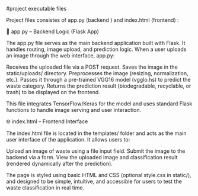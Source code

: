 #project executable files 

Project files consistes of app.py (backend ) and index.html (frontend) :

🧠 app.py – Backend Logic (Flask App)

The app.py file serves as the main backend application built with Flask. It handles routing, image upload, and prediction logic. When a user uploads an image through the web interface, app.py:

Receives the uploaded file via a POST request.
Saves the image in the static/uploads/ directory.
Preprocesses the image (resizing, normalization, etc.).
Passes it through a pre-trained VGG16 model (vgglo.hs) to predict the waste category.
Returns the prediction result (biodegradable, recyclable, or trash) to be displayed on the frontend.

This file integrates TensorFlow/Keras for the model and uses standard Flask functions to handle image serving and user interaction.

🌐 index.html – Frontend Interface

The index.html file is located in the templates/ folder and acts as the main user interface of the application. It allows users to:

Upload an image of waste using a file input field.
Submit the image to the backend via a form.
View the uploaded image and classification result (rendered dynamically after the prediction).

The page is styled using basic HTML and CSS (optional style.css in static/), and designed to be simple, intuitive, and accessible for users to test the waste classification in real time.
